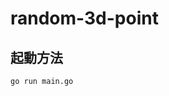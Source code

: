 # random-3d-point

## 起動方法

```
go run main.go
```

<!-- HTTP対応により現在grpc_cliが利用不可のためコメントアウト -->
<!-- ## デバッグ方法

```
grpc_cli call localhost:50051 panaew.Random3DPointService.Get3dVector ''
```

Sample Response
```
connecting to localhost:50051
x: 3
y: 1
z: 3
createTime {
  seconds: 1658930581
  nanos: 933400000
}
Rpc succeeded with OK status
``` -->
